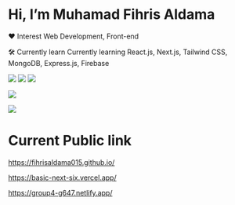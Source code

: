 # Hi, I’m Muhamad Fihris Aldama

❤️ Interest
Web Development, Front-end

🛠️ Currently learn
Currently learning React.js, Next.js, Tailwind CSS, MongoDB, Express.js, Firebase

![](http://img.shields.io/badge/-TailwindCSS-white?logo=tailwindcss&style=flat&logoColor=black&color=F7DF1E)
![](http://img.shields.io/badge/-JavaScript-white?logo=javascript&style=flat&logoColor=black&color=F7DF1E)
![](http://img.shields.io/badge/-TypeScript-white?logo=typescript&style=flat&logoColor=white&color=3178C6)
<!-- ![](http://img.shields.io/badge/-Python-white?logo=python&style=flat&logoColor=white&color=3776AB) -->
<!-- ![](http://img.shields.io/badge/-Rust-white?logo=rust&style=flat&logoColor=white&color=000000) -->
<!-- ![](http://img.shields.io/badge/-Java-white?logo=java&style=flat&logoColor=white&color=007396) -->
<!-- ![](http://img.shields.io/badge/-C++-white?logo=cplusplus&style=flat&logoColor=white&color=00599C)<br> -->
![](http://img.shields.io/badge/-React-white?logo=react&style=flat&logoColor=black&color=61DAFB)
<!-- ![](http://img.shields.io/badge/-React%20Native-white?logo=react&style=flat&logoColor=black&color=61DAFB) -->
<!-- ![](http://img.shields.io/badge/-Docker-white?logo=docker&style=flat&logoColor=white&color=2496ED) -->
![](http://img.shields.io/badge/-Next.js-white?logo=next.js&style=flat&logoColor=white&color=000000)

# Current Public link
https://fihrisaldama015.github.io/

https://basic-next-six.vercel.app/

https://group4-g647.netlify.app/
<!---
fihrisaldama015/fihrisaldama015 is a ✨ special ✨ repository because its `README.md` (this file) appears on your GitHub profile.
You can click the Preview link to take a look at your changes.
--->
